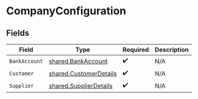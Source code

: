 # CompanyConfiguration


## Fields

| Field                                                                   | Type                                                                    | Required                                                                | Description                                                             |
| ----------------------------------------------------------------------- | ----------------------------------------------------------------------- | ----------------------------------------------------------------------- | ----------------------------------------------------------------------- |
| `BankAccount`                                                           | [shared.BankAccount](../../../pkg/models/shared/bankaccount.md)         | :heavy_check_mark:                                                      | N/A                                                                     |
| `Customer`                                                              | [shared.CustomerDetails](../../../pkg/models/shared/customerdetails.md) | :heavy_check_mark:                                                      | N/A                                                                     |
| `Supplier`                                                              | [shared.SupplierDetails](../../../pkg/models/shared/supplierdetails.md) | :heavy_check_mark:                                                      | N/A                                                                     |